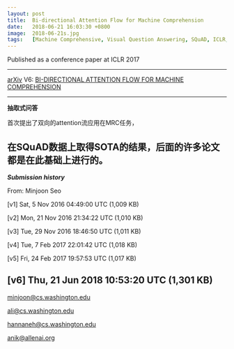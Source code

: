 ```yaml
---
layout: post
title:  Bi-directional Attention Flow for Machine Comprehension
date:   2018-06-21 16:03:30 +0800
image:  2018-06-21s.jpg
tags:   [Machine Comprehensive, Visual Question Answering, SQuAD, ICLR, cs.washington.edu, allenai.org, AI, arXiv]
---
```

Published as a conference paper at ICLR 2017

---
[arXiv](https://arxiv.org/abs/1611.01603) V6: [BI-DIRECTIONAL ATTENTION FLOW FOR MACHINE COMPREHENSION](https://arxiv.org/pdf/1611.01603.pdf)

---
**抽取式问答**

首次提出了双向的attention流应用在MRC任务，

在SQuAD数据上取得SOTA的结果，后面的许多论文都是在此基础上进行的。
---
***Submission history***

From: Minjoon Seo

[v1] Sat, 5 Nov 2016 04:49:00 UTC (1,009 KB)

[v2] Mon, 21 Nov 2016 21:34:22 UTC (1,010 KB)

[v3] Tue, 29 Nov 2016 18:46:50 UTC (1,011 KB)

[v4] Tue, 7 Feb 2017 22:01:42 UTC (1,018 KB)

[v5] Fri, 24 Feb 2017 19:57:53 UTC (1,017 KB)

[v6] Thu, 21 Jun 2018 10:53:20 UTC (1,301 KB)
---
minjoon@cs.washington.edu

ali@cs.washington.edu

hannaneh@cs.washington.edu

anik@allenai.org